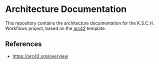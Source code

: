 # Architecture Documentation

This repository contains the architecture documentation for the K.S.C.H. Workflows project, based on the [arc42](https://arc42.org/overview) template.

## References

- https://arc42.org/overview
